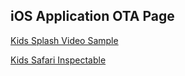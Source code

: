 ## iOS Application OTA Page

[Kids Splash Video Sample](itms-services://?action=download-manifest&url=https://dl.dropboxusercontent.com/s/xn2zbx16kdzmj1b/SplashSample.plist)

[Kids Safari Inspectable](itms-services://?action=download-manifest&url=https://dl.dropboxusercontent.com/s/g4uj0442g2pqldi/kids.plist)
